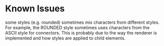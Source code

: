 # Known Issues

some styles (e.g. rounded) sometimes mix characters from different styles. For example, the ROUNDED style sometimes uses characters from the ASCII style for connectors. This is probably due to the way the renderer is implemented and how styles are applied to child elements.
